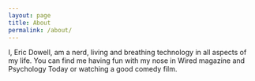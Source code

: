 ```yaml
---
layout: page
title: About
permalink: /about/
---
```


I, Eric Dowell, am a nerd, living and breathing technology in all aspects of my life. 
You can find me having fun with my nose in Wired magazine and Psychology Today or watching a good comedy film.
